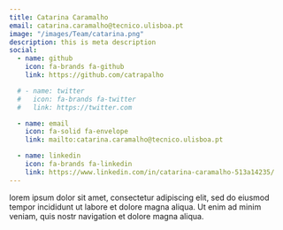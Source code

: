 ```yaml
---
title: Catarina Caramalho
email: catarina.caramalho@tecnico.ulisboa.pt
image: "/images/Team/catarina.png"
description: this is meta description
social:
  - name: github
    icon: fa-brands fa-github
    link: https://github.com/catrapalho

  # - name: twitter
  #   icon: fa-brands fa-twitter
  #   link: https://twitter.com

  - name: email
    icon: fa-solid fa-envelope
    link: mailto:catarina.caramalho@tecnico.ulisboa.pt

  - name: linkedin
    icon: fa-brands fa-linkedin
    link: https://www.linkedin.com/in/catarina-caramalho-513a14235/
---
```


lorem ipsum dolor sit amet, consectetur adipiscing elit, sed do eiusmod tempor incididunt ut labore et dolore magna aliqua. Ut enim ad minim veniam, quis nostr navigation et dolore magna aliqua.
